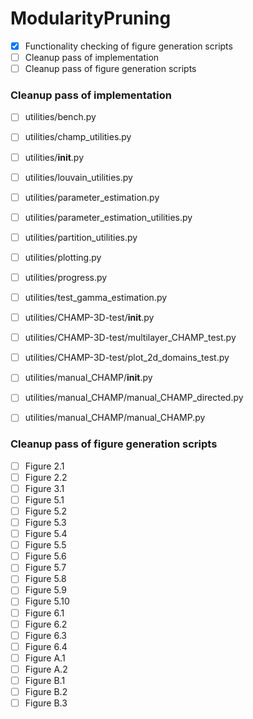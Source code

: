 # ModularityPruning

- [X] Functionality checking of figure generation scripts
- [ ] Cleanup pass of implementation
- [ ] Cleanup pass of figure generation scripts

### Cleanup pass of implementation

- [ ] utilities/bench.py
- [ ] utilities/champ_utilities.py
- [ ] utilities/__init__.py
- [ ] utilities/louvain_utilities.py
- [ ] utilities/parameter_estimation.py
- [ ] utilities/parameter_estimation_utilities.py
- [ ] utilities/partition_utilities.py
- [ ] utilities/plotting.py
- [ ] utilities/progress.py
- [ ] utilities/test_gamma_estimation.py
- [ ] utilities/CHAMP-3D-test/__init__.py
- [ ] utilities/CHAMP-3D-test/multilayer_CHAMP_test.py
- [ ] utilities/CHAMP-3D-test/plot_2d_domains_test.py
- [ ] utilities/manual_CHAMP/__init__.py
- [ ] utilities/manual_CHAMP/manual_CHAMP_directed.py
- [ ] utilities/manual_CHAMP/manual_CHAMP.py


### Cleanup pass of figure generation scripts

- [ ] Figure 2.1
- [ ] Figure 2.2
- [ ] Figure 3.1
- [ ] Figure 5.1
- [ ] Figure 5.2
- [ ] Figure 5.3
- [ ] Figure 5.4
- [ ] Figure 5.5
- [ ] Figure 5.6
- [ ] Figure 5.7
- [ ] Figure 5.8
- [ ] Figure 5.9
- [ ] Figure 5.10
- [ ] Figure 6.1
- [ ] Figure 6.2
- [ ] Figure 6.3
- [ ] Figure 6.4
- [ ] Figure A.1
- [ ] Figure A.2
- [ ] Figure B.1
- [ ] Figure B.2
- [ ] Figure B.3
